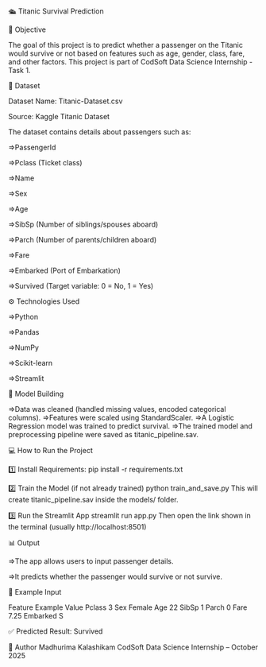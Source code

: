 🛳️ Titanic Survival Prediction

🎯 Objective

The goal of this project is to predict whether a passenger on the Titanic would survive or not based on features such as age, gender, class, fare, and other factors.
This project is part of CodSoft Data Science Internship - Task 1.

📂 Dataset

Dataset Name: Titanic-Dataset.csv

Source: Kaggle Titanic Dataset

The dataset contains details about passengers such as:

=>PassengerId

=>Pclass (Ticket class)

=>Name

=>Sex

=>Age

=>SibSp (Number of siblings/spouses aboard)

=>Parch (Number of parents/children aboard)

=>Fare

=>Embarked (Port of Embarkation)

=>Survived (Target variable: 0 = No, 1 = Yes)

⚙️ Technologies Used

=>Python

=>Pandas

=>NumPy

=>Scikit-learn

=>Streamlit

🧠 Model Building

 =>Data was cleaned (handled missing values, encoded categorical columns).
 =>Features were scaled using StandardScaler.
 =>A Logistic Regression model was trained to predict survival.
 =>The trained model and preprocessing pipeline were saved as titanic_pipeline.sav.

💻 How to Run the Project

1️⃣ Install Requirements:
pip install -r requirements.txt

2️⃣ Train the Model (if not already trained)
python train_and_save.py
This will create titanic_pipeline.sav inside the models/ folder.

3️⃣ Run the Streamlit App
streamlit run app.py
Then open the link shown in the terminal (usually http://localhost:8501)

📊 Output

=>The app allows users to input passenger details.

=>It predicts whether the passenger would survive or not survive.

🧾 Example Input

Feature	       Example Value
Pclass	           3
Sex	             Female
Age	               22
SibSp	             1
Parch            	 0
Fare	             7.25
Embarked	         S

✅ Predicted Result: Survived

🙌 Author
Madhurima Kalashikam
CodSoft Data Science Internship – October 2025
